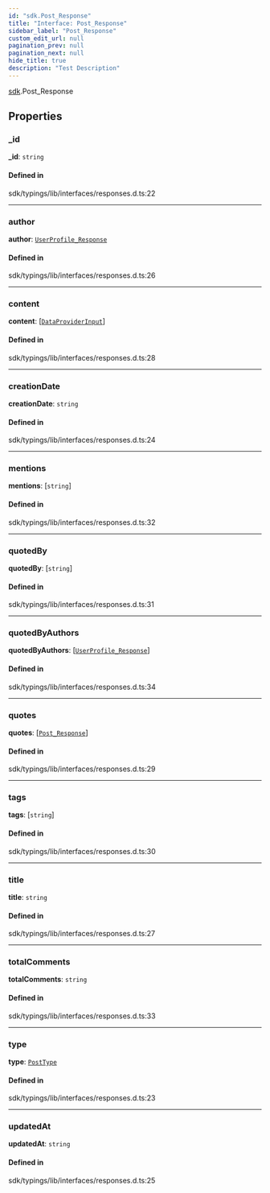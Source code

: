```yaml
---
id: "sdk.Post_Response"
title: "Interface: Post_Response"
sidebar_label: "Post_Response"
custom_edit_url: null
pagination_prev: null
pagination_next: null
hide_title: true
description: "Test Description"
---
```


[sdk](../namespaces/sdk.md).Post_Response

## Properties

### \_id

**\_id**: `string`

#### Defined in

sdk/typings/lib/interfaces/responses.d.ts:22

---

### author

**author**: [`UserProfile_Response`](sdk.UserProfile_Response.md)

#### Defined in

sdk/typings/lib/interfaces/responses.d.ts:26

---

### content

**content**: [[`DataProviderInput`](sdk.DataProviderInput.md)]

#### Defined in

sdk/typings/lib/interfaces/responses.d.ts:28

---

### creationDate

**creationDate**: `string`

#### Defined in

sdk/typings/lib/interfaces/responses.d.ts:24

---

### mentions

**mentions**: [`string`]

#### Defined in

sdk/typings/lib/interfaces/responses.d.ts:32

---

### quotedBy

**quotedBy**: [`string`]

#### Defined in

sdk/typings/lib/interfaces/responses.d.ts:31

---

### quotedByAuthors

**quotedByAuthors**: [[`UserProfile_Response`](sdk.UserProfile_Response.md)]

#### Defined in

sdk/typings/lib/interfaces/responses.d.ts:34

---

### quotes

**quotes**: [[`Post_Response`](sdk.Post_Response.md)]

#### Defined in

sdk/typings/lib/interfaces/responses.d.ts:29

---

### tags

**tags**: [`string`]

#### Defined in

sdk/typings/lib/interfaces/responses.d.ts:30

---

### title

**title**: `string`

#### Defined in

sdk/typings/lib/interfaces/responses.d.ts:27

---

### totalComments

**totalComments**: `string`

#### Defined in

sdk/typings/lib/interfaces/responses.d.ts:33

---

### type

**type**: [`PostType`](../enums/sdk.PostType.md)

#### Defined in

sdk/typings/lib/interfaces/responses.d.ts:23

---

### updatedAt

**updatedAt**: `string`

#### Defined in

sdk/typings/lib/interfaces/responses.d.ts:25
